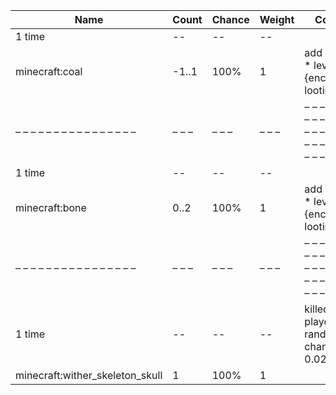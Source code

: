 | Name                            | Count | Chance | Weight | Comment                                                                                  |
| ------------------------------- | ----- | ------ | ------ | ---------------------------------------------------------------------------------------- |
| 1 time                          |    -- |     -- |     -- |                                                                                          |
| minecraft:coal                  | -1..1 |   100% |      1 | add drop: 0..1 * level {enchantment: looting}                                            |
| – – – – – – – – – – – – – – – – | – – – | – – –  | – – –  | – – – – – – – – – – – – – – – – – – – – – – – – – – – – – – – – – – – – – – – – – – – –  |
| 1 time                          |    -- |     -- |     -- |                                                                                          |
| minecraft:bone                  |  0..2 |   100% |      1 | add drop: 0..1 * level {enchantment: looting}                                            |
| – – – – – – – – – – – – – – – – | – – – | – – –  | – – –  | – – – – – – – – – – – – – – – – – – – – – – – – – – – – – – – – – – – – – – – – – – – –  |
| 1 time                          |    -- |     -- |     -- | killed by player, random chance: 0.025%|{enchantment: looting}: 0.025% + 0.01%*(level-1) |
| minecraft:wither_skeleton_skull |     1 |   100% |      1 |                                                                                          |